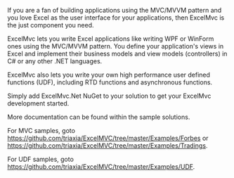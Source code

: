 
If you are a fan of building applications using the MVC/MVVM pattern and you love Excel as the user interface for
your applications, then ExcelMvc is the just component you need.

ExcelMvc lets you write Excel applications like writing WPF or WinForm ones using the MVC/MVVM pattern.
You define your application's views in Excel and implement their business models and view models (controllers) in C#
or any other .NET languages.

ExcelMvc also lets you write your own high performance user defined functions (UDF), including RTD functions and 
asynchronous functions.

Simply add ExcelMvc.Net NuGet to your solution to get your ExcelMvc development started.

More documentation can be found within the sample solutions.

For MVC samples, goto https://github.com/triaxia/ExcelMVC/tree/master/Examples/Forbes or 
https://github.com/triaxia/ExcelMVC/tree/master/Examples/Tradings.

For UDF samples, goto https://github.com/triaxia/ExcelMVC/tree/master/Examples/UDF.
